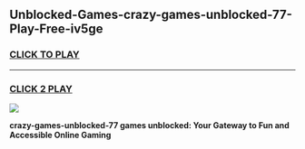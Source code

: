 
## Unblocked-Games-crazy-games-unblocked-77-Play-Free-iv5ge
<h3>
<a href="https://premium76.site?title=crazy-games-unblocked-77&ref=17A">CLICK TO PLAY</a></h3>
<hr>

<h3>
<a href="https://premium76.site?title=crazy-games-unblocked-77&ref=17A">CLICK 2 PLAY</a>
  
</h3>

<a href="https://premium76.site?title=crazy-games-unblocked-77&ref=17A"><img src="https://clearcache.store/games.png"></a>


**crazy-games-unblocked-77 games unblocked: Your Gateway to Fun and Accessible Online Gaming**
